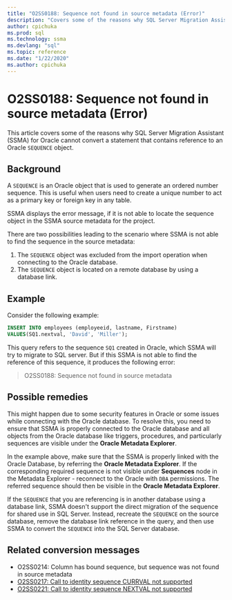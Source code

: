 ```yaml
---
title: "O2SS0188: Sequence not found in source metadata (Error)"
description: "Covers some of the reasons why SQL Server Migration Assistant (SSMA) for Oracle cannot convert a statement that contains reference to an Oracle SEQUENCE object."
author: cpichuka
ms.prod: sql
ms.technology: ssma
ms.devlang: "sql"
ms.topic: reference
ms.date: "1/22/2020"
ms.author: cpichuka
---
```


# O2SS0188: Sequence not found in source metadata (Error)

This article covers some of the reasons why SQL Server Migration Assistant (SSMA) for Oracle cannot convert a statement that contains reference to an Oracle `SEQUENCE` object.

## Background

A `SEQUENCE` is an Oracle object that is used to generate an ordered number sequence. This is useful when users need to create a unique number to act as a primary key or foreign key in any table.

SSMA displays the error message, if it is not able to locate the sequence object in the SSMA source metadata for the project.

There are two possibilities leading to the scenario where SSMA is not able to find the sequence in the source metadata:

1. The `SEQUENCE` object was excluded from the import operation when connecting to the Oracle database.
2. The `SEQUENCE` object is located on a remote database by using a database link.

## Example

Consider the following example:

```sql
INSERT INTO employees (employeeid, lastname, Firstname)
VALUES(SQ1.nextval, 'David', 'Miller');
```

This query refers to the sequence `SQ1` created in Oracle, which SSMA will try to migrate to SQL server. But if this SSMA is not able to find the reference of this sequence, it produces the following error:

> O2SS0188: Sequence not found in source metadata

## Possible remedies

This might happen due to some security features in Oracle or some issues while connecting with the Oracle database. To resolve this, you need to ensure that SSMA is properly connected to the Oracle database and all objects from the Oracle database like triggers, procedures, and particularly sequences are visible under the **Oracle Metadata Explorer**.

In the example above, make sure that the SSMA is properly linked with the Oracle Database, by referring the **Oracle Metadata Explorer**. If the corresponding required sequence is not visible under **Sequences** node in the Metadata Explorer - reconnect to the Oracle with `DBA` permissions. The referred sequence should then be visible in the **Oracle Metadata Explorer**.

If the `SEQUENCE` that you are referencing is in another database using a database link, SSMA doesn't support the direct migration of the sequence for shared use in SQL Server. Instead, recreate the `SEQUENCE` on the source database, remove the database link reference in the query, and then use SSMA to convert the `SEQUENCE` into the SQL Server database.

## Related conversion messages

* O2SS0214: Column has bound sequence, but sequence was not found in source metadata
* [O2SS0217: Call to identity sequence CURRVAL not supported](o2ss0217.md)
* [O2SS0221: Call to identity sequence NEXTVAL not supported](o2ss0221.md)

